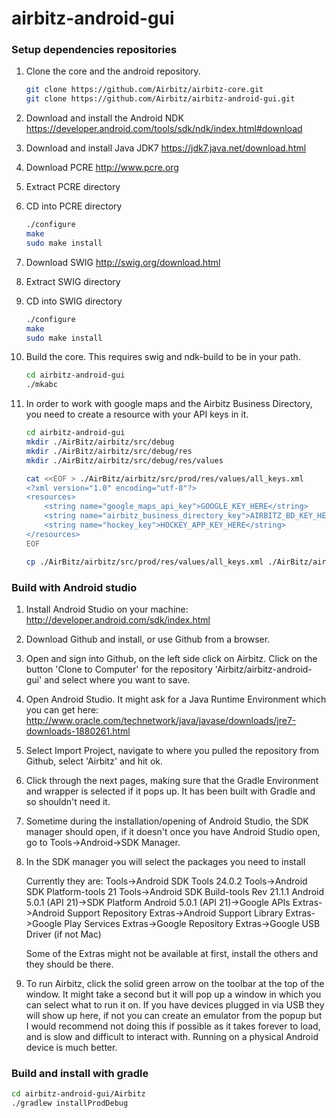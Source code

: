 airbitz-android-gui
=========================

### Setup dependencies repositories

1. Clone the core and the android repository.

    ```bash
    git clone https://github.com/Airbitz/airbitz-core.git
    git clone https://github.com/Airbitz/airbitz-android-gui.git
    ```
1. Download and install the Android NDK
https://developer.android.com/tools/sdk/ndk/index.html#download

1. Download and install Java JDK7 
https://jdk7.java.net/download.html

1. Download PCRE http://www.pcre.org
1. Extract PCRE directory
1. CD into PCRE directory

    ```bash
    ./configure
    make
    sudo make install
    ```
1. Download SWIG http://swig.org/download.html
1. Extract SWIG directory
1. CD into SWIG directory


    ```bash
    ./configure
    make
    sudo make install
    ```
1. Build the core. This requires swig and ndk-build to be in your path.

    ```bash
    cd airbitz-android-gui
    ./mkabc
    ```

1.  In order to work with google maps and the Airbitz Business Directory, you
    need to create a resource with your API keys in it.

    ```bash
    cd airbitz-android-gui
    mkdir ./AirBitz/airbitz/src/debug
    mkdir ./AirBitz/airbitz/src/debug/res
    mkdir ./AirBitz/airbitz/src/debug/res/values
    
    cat <<EOF > ./AirBitz/airbitz/src/prod/res/values/all_keys.xml
    <?xml version="1.0" encoding="utf-8"?>
    <resources>
        <string name="google_maps_api_key">GOOGLE_KEY_HERE</string>
        <string name="airbitz_business_directory_key">AIRBITZ_BD_KEY_HERE</string>
        <string name="hockey_key">HOCKEY_APP_KEY_HERE</string>
    </resources>
    EOF
    
    cp ./AirBitz/airbitz/src/prod/res/values/all_keys.xml ./AirBitz/airbitz/src/debug/res/values/all_keys.xml
    ```

### Build with Android studio

1. Install Android Studio on your machine: http://developer.android.com/sdk/index.html
1. Download Github and install, or use Github from a browser.
1. Open and sign into Github, on the left side click on Airbitz.  Click on the button 'Clone to Computer' for the repository 'Airbitz/airbitz-android-gui' and select where you want to save.
1. Open Android Studio.  It might ask for a Java Runtime Environment which you can get here: http://www.oracle.com/technetwork/java/javase/downloads/jre7-downloads-1880261.html
1. Select Import Project, navigate to where you pulled the repository from Github, select 'Airbitz' and hit ok.
1. Click through the next pages, making sure that the Gradle Environment and wrapper is selected if it pops up. It has been built with Gradle and so shouldn't need it.
1. Sometime during the installation/opening of Android Studio, the SDK manager should open, if it doesn't once you have Android Studio open, go to Tools->Android->SDK Manager.
1. In the SDK manager you will select the packages you need to install

   Currently they are: 
   Tools->Android SDK Tools 24.0.2
   Tools->Android SDK Platform-tools 21
   Tools->Android SDK Build-tools Rev  21.1.1
   Android 5.0.1 (API 21)->SDK Platform
   Android 5.0.1 (API 21)->Google APIs
   Extras->Android Support Repository
   Extras->Android Support Library
   Extras->Google Play Services
   Extras->Google Repository
   Extras->Google USB Driver (if not Mac)

   Some of the Extras might not be available at first, install the others and they should be there.
    
1. To run Airbitz, click the solid green arrow on the toolbar at the top of the
   window. It might take a second but it will pop up a window in which you can
   select what to run it on.  If you have devices plugged in via USB they will
   show up here, if not you can create an emulator from the popup but I would
   recommend not doing this if possible as it takes forever to load, and is
   slow and difficult to interact with. Running on a physical Android device is
   much better.

### Build and install with gradle

```bash
cd airbitz-android-gui/Airbitz
./gradlew installProdDebug
```

